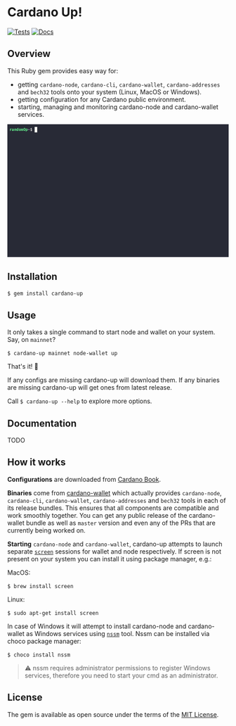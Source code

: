 # Cardano Up!

[![Tests](https://github.com/piotr-iohk/cardano-up/actions/workflows/tests.yml/badge.svg)](https://github.com/piotr-iohk/cardano-up/actions/workflows/tests.yml)
[![Docs](https://github.com/piotr-iohk/cardano-up/actions/workflows/docs.yml/badge.svg)](https://github.com/piotr-iohk/cardano-up/actions/workflows/docs.yml)

## Overview

This Ruby gem provides easy way for:
 - getting `cardano-node`, `cardano-cli`, `cardano-wallet`, `cardano-addresses` and `bech32` tools onto your system (Linux, MacOS or Windows).
 - getting configuration for any Cardano public environment.
 - starting, managing and monitoring cardano-node and cardano-wallet services.

<img src="cardano-up.gif" />

## Installation

    $ gem install cardano-up

## Usage

It only takes a single command to start node and wallet on your system. Say, on `mainnet`?

    $ cardano-up mainnet node-wallet up

That's it! 🎉 

If any configs are missing cardano-up will download them. If any binaries are missing cardano-up will get ones from latest release.

Call `$ cardano-up --help` to explore more options.

## Documentation
TODO

## How it works

**Configurations** are downloaded from [Cardano Book](https://book.world.dev.cardano.org/environments.html).

**Binaries** come from [cardano-wallet](https://github.com/input-output-hk/cardano-wallet) which actually provides `cardano-node`, `cardano-cli`, `cardano-wallet`, `cardano-addresses` and `bech32` tools in each of its release bundles. This ensures that all components are compatible and work smoothly together. You can get any public release of the cardano-wallet bundle as well as `master` version and even any of the PRs that are currently being worked on.

**Starting** `cardano-node` and `cardano-wallet`,  cardano-up attempts to launch separate [`screen`](https://www.gnu.org/software/screen/) sessions for wallet and node respectively. If screen is not present on your system you can install it using package manager, e.g.:

MacOS:

    $ brew install screen

Linux:

    $ sudo apt-get install screen

In case of Windows it will attempt to install cardano-node and cardano-wallet as Windows services using [`nssm`](https://nssm.cc/) tool. Nssm can be installed via choco package manager:

    $ choco install nssm

> :warning: nssm requires administrator permissions to register Windows services, therefore you need to start your cmd as an administrator.

## License

The gem is available as open source under the terms of the [MIT License](https://opensource.org/licenses/MIT).
